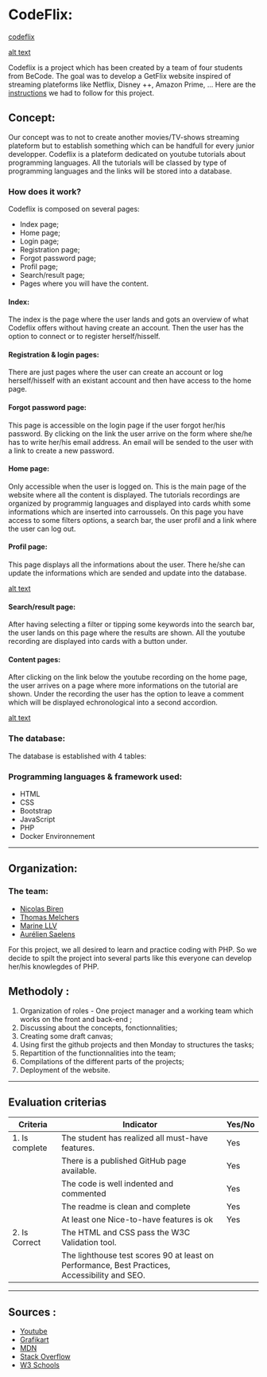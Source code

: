 # CodeFlix:

[codeflix]()

[alt text](./docker_env/application/source/images/overview.png)

Codeflix is a project which has been created by a team of four students from BeCode. The goal was to develop a GetFlix website inspired of streaming plateforms like Netflix, Disney ++, Amazon Prime, ... Here are the [instructions](https://github.com/becodeorg/BXL-Swartz-5.34/blob/main/2.The-Hill/1.PHP/GetflixProject.md) we had to follow for this project. 

## Concept:

Our concept was to not to create another movies/TV-shows streaming plateform but to establish something which can be handfull for every junior developper. Codeflix is a plateform dedicated on youtube tutorials about programming languages. All the tutorials will be classed by type of programming languages and the links will be stored into a database.

### How does it work?

Codeflix is composed on several pages: 
- Index page;
- Home page;
- Login page;
- Registration page;
- Forgot password page;
- Profil page;
- Search/result page;
- Pages where you will have the content.

#### Index:
The index is the page where the user lands and gots an overview of what Codeflix offers without having create an account. Then the user has the option to connect or to register herself/hisself. 

#### Registration & login pages:
There are just pages where the user can create an account or log herself/hisself with an existant account and then have access to the home page. 

#### Forgot password page:
This page is accessible on the login page if the user forgot her/his password. By clicking on the link the user arrive on the form where she/he has to write her/his email address. An email will be sended to the user with a link to create a new password.

#### Home page:
Only accessible when the user is logged on. 
This is the main page of the website where all the content is displayed. The tutorials recordings are organized by programmig languages and displayed into cards whith some informations which are inserted into carroussels.
On this page you have access to some filters options, a search bar, the user profil and a link where the user can log out. 

#### Profil page:
This page displays all the informations about the user. There he/she can update the informations which are sended and update into the database.

[alt text](./docker_env/application/source/images/profil-overview.png)

#### Search/result page:
After having selecting a filter or tipping some keywords into the search bar, the user lands on this page where the results are shown. All the youtube recording are displayed into cards with a button under. 

#### Content pages:
After clicking on the link below the youtube recording on the home page, the user arrives on a page where more informations on the tutorial are shown. Under the recording the user has the option to leave a comment which will be displayed echronological into a second accordion.

[alt text](./docker_env/application/source/images/overview-content.png)

### The database: 

The database is established with 4 tables: 



### Programming languages & framework used: 

* HTML 
* CSS
* Bootstrap
* JavaScript
* PHP
* Docker Environnement

---

## Organization:

### The team:

- [Nicolas Biren](https://github.com/birennicolas)
- [Thomas Melchers](https://github.com/thomasmelchers)
- [Marine LLV](https://github.com/MarineLLV)
- [Aurélien Saelens](https://aureliensaelens.github.com)

For this project, we all desired to learn and practice coding with PHP. So we decide to spilt the project into several parts like this everyone can develop her/his knowlegdes of PHP. 

## Methodoly :

1. Organization of roles - One project manager and a working team which works on the front and back-end ;
2. Discussing about the concepts, fonctionnalities; 
3. Creating some draft canvas;
4. Using first the github projects and then Monday to structures the tasks;
5. Repartition of the functionnalities into the team;
6. Compilations of the different parts of the projects;
7. Deployment of the website.

---

## Evaluation criterias

| Criteria       | Indicator                                                    | Yes/No |
| -------------- | ------------------------------------------------------------ | ------ |
| 1. Is complete | The student has realized all must-have features.             |   Yes  |
|                | There is a published GitHub page available.                  |   Yes  |
|                | The code is well indented and commented                      |   Yes  |
|                | The readme is clean and complete                             |   Yes  |
|                | At least one Nice-to-have features is ok                     |   Yes  |
| 2. Is Correct  | The HTML and CSS pass the W3C Validation tool.               |        |
|                | The lighthouse test scores 90 at least on Performance, Best Practices, Accessibility and SEO. |        |

--- 

## Sources : 

* [Youtube](https://youtube.com)
* [Grafikart](https://grafikart.fr)
* [MDN](https://developer.mozilla.org)
* [Stack Overflow](https://stackoverflow.com)
* [W3 Schools](https://w3schools.com)
